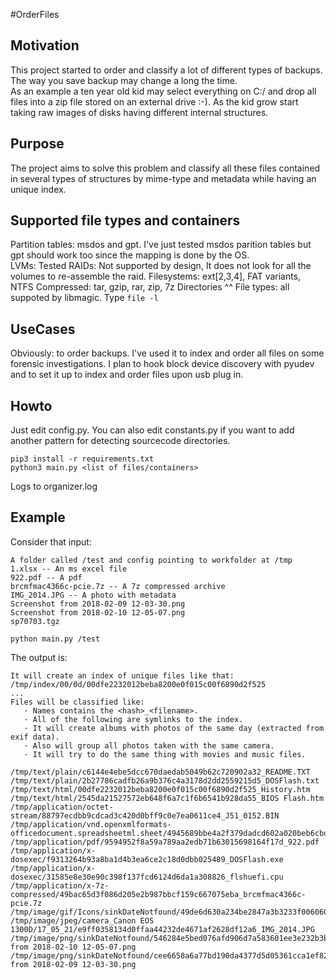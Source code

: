 #OrderFiles
## Motivation
This project started to order and classify a lot of different types of backups.  
The way you save backup may change a long the time.  
As an example a ten year old kid may select everything on C:/ and drop all files into a zip file stored on an external drive :-). As the kid grow start taking raw images of disks having different internal structures.  

## Purpose
The project aims to solve this problem and classify all these files contained in several types of structures by mime-type and metadata while having an unique index.  

## Supported file types and containers
Partition tables: msdos and gpt. I've just tested msdos parition tables but gpt should work too since the mapping is done by the OS.  
LVMs: Tested
RAIDs: Not supported by design, It does not look for all the volumes to re-assemble the raid.
Filesystems: ext[2,3,4], FAT variants, NTFS
Compressed: tar, gzip, rar, zip, 7z
Directories ^^
File types: all suppoted by libmagic. Type ``` file -l ``` 

## UseCases
Obviously: to order backups.
I've used it to index and order all files on some forensic investigations.
I plan to hook block device discovery with pyudev and to set it up to index and order files upon usb plug in.

## Howto 
Just edit config.py.
You can also edit constants.py if you want to add another pattern for detecting sourcecode directories.
```
pip3 install -r requirements.txt 
python3 main.py <list of files/containers>
```

Logs to organizer.log

## Example
Consider that input:
```
A folder called /test and config pointing to workfolder at /tmp
1.xlsx -- An ms excel file
922.pdf -- A pdf 
brcmfmac4366c-pcie.7z -- A 7z compressed archive
IMG_2014.JPG -- A photo with metadata
Screenshot from 2018-02-09 12-03-30.png
Screenshot from 2018-02-10 12-05-07.png
sp70703.tgz

python main.py /test

```

The output is:
```
It will create an index of unique files like that:
/tmp/index/00/0d/00dfe2232012beba8200e0f015c00f6890d2f525
...
Files will be classified like:
   · Names contains the <hash>_<filename>.
   · All of the following are symlinks to the index.
   · It will create albums with photos of the same day (extracted from exif data).
   · Also will group all photos taken with the same camera. 
   · It will try to do the same thing with movies and music files.

/tmp/text/plain/c6144e4ebe5dcc670daedab5049b62c720902a32_README.TXT
/tmp/text/plain/2b27786cadfb26a9b376c4a3178d2dd2559215d5_DOSFlash.txt
/tmp/text/html/00dfe2232012beba8200e0f015c00f6890d2f525_History.htm
/tmp/text/html/2545da21527572eb648f6a7c1f6b6541b928da55_BIOS Flash.htm
/tmp/application/octet-stream/88797ecdbb9cdcad3c420d0bff9c0e7ea0611ce4_J51_0152.BIN
/tmp/application/vnd.openxmlformats-officedocument.spreadsheetml.sheet/4945689bbe4a2f379dadcd602a020beb6cbdac09_1.xlsx
/tmp/application/pdf/9594952f8a59a789aa2edb71b63015698164f17d_922.pdf
/tmp/application/x-dosexec/f9313264b93a8ba1d4b3ea6ce2c18d0dbb025489_DOSFlash.exe
/tmp/application/x-dosexec/31585e8e30e90c398f137fcd6124d6da1a308826_flshuefi.cpu
/tmp/application/x-7z-compressed/49bac65d3f086d205e2b987bbcf159c667075eba_brcmfmac4366c-pcie.7z
/tmp/image/gif/Icons/sinkDateNotfound/49de6d630a234be2847a3b3233f0060609d988ab_HP_Logo.gif
/tmp/image/jpeg/camera_Canon EOS 1300D/17_05_21/e9ff0358134d0ffaa44232de4671af2628df12a6_IMG_2014.JPG 
/tmp/image/png/sinkDateNotfound/546284e5bed076afd906d7a583601ee3e232b3be_Screenshot from 2018-02-10 12-05-07.png
/tmp/image/png/sinkDateNotfound/cee6658a6a77bd190da4377d5d05361cca1ef82a_Screenshot from 2018-02-09 12-03-30.png

```



